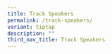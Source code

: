```yaml
---
title: Track Speakers
permalink: /track-speakers/
variant: tiptap
description: ""
third_nav_title: Track Speakers
---
```

